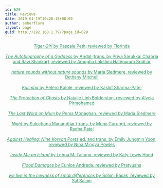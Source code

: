 ```yaml
---
id: 629
title: Reviews
date: 2019-01-19T10:20:15+00:00
author: amberflora
layout: page
guid: http://192.168.1.79/?page_id=629
---
```

<p style="text-align: center;">
  <span style="color: #339966;"><a style="color: #339966;" href="reviews/pascale-petit-florinda/"><em>Tiger Girl</em> by Pascale Petit, reviewed by Florinda</a></span><br /> &nbsp;<br /> <span style="color: #339966;"><a style="color: #339966;" href="reviews/andal-priya-sarukkai-chabria-ravi-shankar-amogha-lakshmi-halepuram-sridhar/"><em>The Autobiography of a Goddess</em> by Andal (trans. by Priya Sarukkai Chabria and Ravi Shankar), reviewed by Amogha Lakshmi Halepuram Sridhar</a></span><br /> &nbsp;<br /> <span style="color: #339966;"><a style="color: #339966;" href="reviews/maria-sledmere-bethany-mitchell/"><em>nature sounds without nature sounds</em> by Maria Sledmere, reviewed by Bethany Mitchell</a></span><br /> &nbsp;<br /> <span style="color: #339966;"><a style="color: #339966;" href="reviews/petero-kalule-kashif-sharma-patel/"><em>Kalimba</em> by Petero Kalulé, reviewed by Kashif Sharma-Patel</a></span><br /> &nbsp;<br /> <span style="color: #339966;"><a style="color: #339966;" href="reviews/natalie-linh-bolderston-alycia-pirmohamed/"><em>The Protection of Ghosts</em> by Natalie Linh Bolderston, reviewed by Alycia Pirmohamed</a></span><br /> &nbsp;<br /> <span style="color: #339966;"><a style="color: #339966;" href="reviews/pema-monaghan-maria-sledmere/"><em>The Last Word on Mum</em> by Pema Monaghan, reviewed by Maria Sledmere</a></span><br /> &nbsp;<br /> <span style="color: #339966;"><a style="color: #339966;" href="reviews/night-sulochana-manandhar-radha-patel/"><em>Night</em> by Sulochana Manandhar (trans. by Muna Gurung), reviewed by Radha Patel</a></span><br /> &nbsp;<br /> <span style="color: #339966;"><a style="color: #339966;" href="reviews/against-healing-nina-mingya-powles/"><em>Against Healing: Nine Korean Poets</em> ed. and trans. by Emily Jungmin Yoon, reviewed by Nina Mingya Powles</a></span><br /> &nbsp;<br /> <span style="color: #339966;"><a style="color: #339966;" href="reviews/lehua-m-taitano-inside-me-an-island-reviewed-by-katy-lewis-hood/"><em>Inside Me an Island</em> by Lehua M. Taitano, reviewed by Katy Lewis Hood</a></span><br /> &nbsp;<br /> <span style="color: #339966;"><a style="color: #339966;" href="reviews/eunice-andrada-flood-damages-reviewed-by-pratyusha/"><em>Flood Damages</em> by Eunice Andrada, reviewed by Pratyusha</a></span><br /> &nbsp;<br /> <span style="color: #339966;"><a style="color: #339966;" href="reviews/sohini-basak-sal-salam/"><em>we live in the newness of small differences</em> by Sohini Basak, reviewed by Sal Salam</a></span>
</p>
